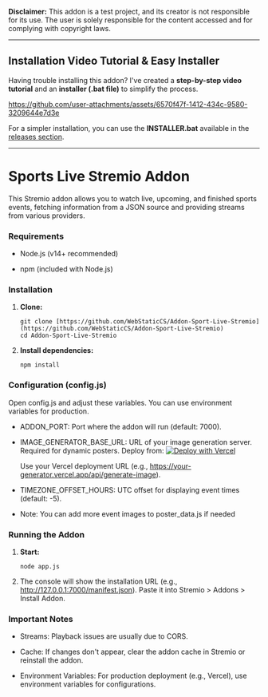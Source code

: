 **Disclaimer:** This addon is a test project, and its creator is not responsible for its use. The user is solely responsible for the content accessed and for complying with copyright laws.

---

## Installation Video Tutorial & Easy Installer

Having trouble installing this addon? I've created a **step-by-step video tutorial** and an **installer (.bat file)** to simplify the process.



https://github.com/user-attachments/assets/6570f47f-1412-434c-9580-3209644e7d3e



For a simpler installation, you can use the **INSTALLER.bat** available in the [releases section](https://github.com/WebStaticCS/Addon-Sport-Live-Stremio/releases/tag/v1.0).

---

# Sports Live Stremio Addon

This Stremio addon allows you to watch live, upcoming, and finished sports events, fetching information from a JSON source and providing streams from various providers.

### Requirements

-   Node.js (v14+ recommended)

-   npm (included with Node.js)

### Installation

1.  **Clone:**

    ```
    git clone [https://github.com/WebStaticCS/Addon-Sport-Live-Stremio](https://github.com/WebStaticCS/Addon-Sport-Live-Stremio)
    cd Addon-Sport-Live-Stremio
    ```

2.  **Install dependencies:**

    ```
    npm install
    ```

### Configuration (config.js)

Open config.js and adjust these variables. You can use environment variables for production.

-   ADDON_PORT: Port where the addon will run (default: 7000).

-   IMAGE_GENERATOR_BASE_URL: URL of your image generation server. Required for dynamic posters. Deploy from:
    [![Deploy with Vercel](https://vercel.com/button)](https://vercel.com/new/git/external?repository-url=https%3A%2F%2Fgithub.com%2FWebStaticCS%2FImage-Generator.git&project-name=image-generator&repo-name=Image-Generator)

    Use your Vercel deployment URL (e.g., https://your-generator.vercel.app/api/generate-image).

-   TIMEZONE_OFFSET_HOURS: UTC offset for displaying event times (default: -5).
-   Note: You can add more event images to poster_data.js if needed

### Running the Addon

1.  **Start:**

    ```
    node app.js
    ```

2.  The console will show the installation URL (e.g., http://127.0.0.1:7000/manifest.json). Paste it into Stremio > Addons > Install Addon.

### Important Notes

-   Streams: Playback issues are usually due to CORS.

-   Cache: If changes don't appear, clear the addon cache in Stremio or reinstall the addon.

-   Environment Variables: For production deployment (e.g., Vercel), use environment variables for configurations.
